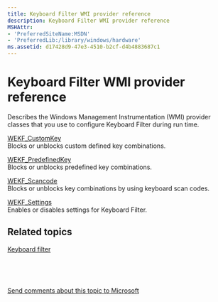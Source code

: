 ```yaml
---
title: Keyboard Filter WMI provider reference
description: Keyboard Filter WMI provider reference
MSHAttr:
- 'PreferredSiteName:MSDN'
- 'PreferredLib:/library/windows/hardware'
ms.assetid: d17428d9-47e3-4510-b2cf-d4b4883687c1
---
```


# Keyboard Filter WMI provider reference


Describes the Windows Management Instrumentation (WMI) provider classes that you use to configure Keyboard Filter during run time.

<a href="" id="wekf-customkey"></a>[WEKF\_CustomKey](wekf-customkey.md)  
Blocks or unblocks custom defined key combinations.

<a href="" id="wekf-predefinedkey"></a>[WEKF\_PredefinedKey](wekf-predefinedkey.md)  
Blocks or unblocks predefined key combinations.

<a href="" id="wekf-scancode"></a>[WEKF\_Scancode](wekf-scancode.md)  
Blocks or unblocks key combinations by using keyboard scan codes.

<a href="" id="wekf-settings"></a>[WEKF\_Settings](wekf-settings.md)  
Enables or disables settings for Keyboard Filter.

## Related topics


[Keyboard filter](keyboard-filter.md)

 

 

[Send comments about this topic to Microsoft](mailto:wsddocfb@microsoft.com?subject=Documentation%20feedback%20%5Bp_enterprise_customizations\p_enterprise_customizations%5D:%20Keyboard%20Filter%20WMI%20provider%20reference%20%20RELEASE:%20%2810/17/2016%29&body=%0A%0APRIVACY%20STATEMENT%0A%0AWe%20use%20your%20feedback%20to%20improve%20the%20documentation.%20We%20don't%20use%20your%20email%20address%20for%20any%20other%20purpose,%20and%20we'll%20remove%20your%20email%20address%20from%20our%20system%20after%20the%20issue%20that%20you're%20reporting%20is%20fixed.%20While%20we're%20working%20to%20fix%20this%20issue,%20we%20might%20send%20you%20an%20email%20message%20to%20ask%20for%20more%20info.%20Later,%20we%20might%20also%20send%20you%20an%20email%20message%20to%20let%20you%20know%20that%20we've%20addressed%20your%20feedback.%0A%0AFor%20more%20info%20about%20Microsoft's%20privacy%20policy,%20see%20http://privacy.microsoft.com/en-us/default.aspx. "Send comments about this topic to Microsoft")





